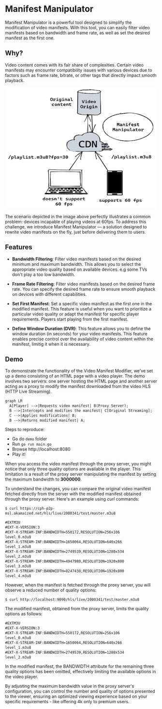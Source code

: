 # Manifest Manipulator

Manifest Manipulator is a powerful tool designed to simplify the modification of video manifests. With this tool, you can easily filter video manifests based on bandwidth and frame rate, as well as set the desired manifest as the first one.

## Why?

Video content comes with its fair share of complexities. Certain video manifests may encounter compatibility issues with various devices due to factors such as frame rate, bitrate, or other tags that directly impact smooth playback.

<img src="manifest_manipulator.png" width="500" height="400">

The scenario depicted in the image above perfectly illustrates a common problem: devices incapable of playing videos at 60fps. To address this challenge, we introduce Manifest Manipulator — a solution designed to rewrite video manifests on the fly, just before delivering them to users.

## Features

* **Bandwidth Filtering**: Filter video manifests based on the desired minimum and maximum bandwidth. This allows you to select the appropriate video quality based on available devices. e.g some TVs don't play a too low bandwidth.

* **Frame Rate Filtering**: Filter video manifests based on the desired frame rate. You can specify the desired frame rate to ensure smooth playback on devices with different capabilities.

* **Set First Manifest**: Set a specific video manifest as the first one in the modified manifest. This feature is useful when you want to prioritize a particular video quality or adapt the manifest for specific player requirements. Players start playing from the first manifest.

* **Define Window Duration (DVR)**: This feature allows you to define the window duration (in seconds) for your video manifests. This feature enables precise control over the availability of video content within the manifest, limitig it when it is necessary.

## Demo

To demonstrate the functionality of the Video Manifest Modifier, we've set up a demo consisting of an HTML page with a video player. The demo involves two servers: one server hosting the HTML page and another server acting as a proxy to modify the manifest downloaded from the video HLS (HTTP Live Streaming).

```mermaid
graph LR
  A[Player] -->|Requests video manifest| B(Proxy Server);
  B -->|Intercepts and modifies the manifest| C[Original Streaming];
  C -->|Applies modifications| B;
  B -->|Returns modified manifest| A;

```

Steps to reproduce:

* Go do `demo` folder
* Run `go run main.go`
* Browse http://localhost:8080
* Play it!

When you access the video manifest through the proxy server, you might notice that only three quality options are available in the player. This limitation is a result of the proxy server manipulating the manifest by setting the maximum bandwidth to **3000000**.

To understand the changes, you can compare the original video manifest fetched directly from the server with the modified manifest obtained through the proxy server. Here's an example using _curl_ commands:

```console
$ curl https://cph-p2p-msl.akamaized.net/hls/live/2000341/test/master.m3u8
```

```
#EXTM3U
#EXT-X-VERSION:3
#EXT-X-STREAM-INF:BANDWIDTH=550172,RESOLUTION=256x106
level_0.m3u8
#EXT-X-STREAM-INF:BANDWIDTH=1650064,RESOLUTION=640x266
level_1.m3u8
#EXT-X-STREAM-INF:BANDWIDTH=2749539,RESOLUTION=1280x534
level_2.m3u8
#EXT-X-STREAM-INF:BANDWIDTH=4947980,RESOLUTION=1920x800
level_3.m3u8
#EXT-X-STREAM-INF:BANDWIDTH=8247438,RESOLUTION=1920x800
level_4.m3u8
```

However, when the manifest is fetched through the proxy server, you will observe a reduced number of quality options:

```console
$ curl http://localhost:9090/hls/live/2000341/test/master.m3u8
```

The modified manifest, obtained from the proxy server, limits the quality options as follows:

```
#EXTM3U
#EXT-X-VERSION:3
#EXT-X-STREAM-INF:BANDWIDTH=550172,RESOLUTION=256x106
level_0.m3u8
#EXT-X-STREAM-INF:BANDWIDTH=1650064,RESOLUTION=640x266
level_1.m3u8
#EXT-X-STREAM-INF:BANDWIDTH=2749539,RESOLUTION=1280x534
level_2.m3u8
```

In the modified manifest, the BANDWIDTH attribute for the remaining three quality options has been omitted, effectively limiting the available options in the video player.

By adjusting the maximum bandwidth value in the proxy server's configuration, you can control the number and quality of options presented to the viewer, ensuring an optimized viewing experience based on your specific requirements - like offering 4k only to premium users.
